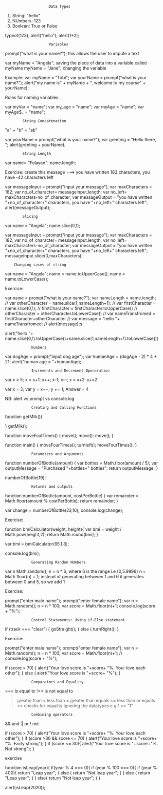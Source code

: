                         Data Types
1. String: "hello"
2. NUmbers: 123 
3. Boolean: True or False

typeof(123);
alert("hello");
alert(1+2);

                        Variables

prompt("what is your name?"); this allows the user to impute a text

var myName = "Angela"; saving the piece of data into a variable called myName
    myName = "Jane"; changing the variable 

Example:
        var myName = "Tobi";
        var yourName = prompt("what is your name?");
        alert("my name is" + myName + ", welcome to my course" + yourName);

Rules for naming variables

var myVar = "name";
var my_age = "name";
var myAge = "name";
var myAge$_ = "name";


            String Concatenation
"a" + "b" = "ab"

var yourName = prompt("what is your name?");
var greeting = "Hello there, ";
alert(greeting + yourName);


            String Length
var name= "Folayan";
name.length;

Exercise: create this message ===> you have written 182 characters, you have -42 characters left

var messageInput = prompt("Input your message");
var maxCharacters = 182;
var no_of_character= messageInput.length;
var no_left= maxCharacters-no_of_character;
var messageOutput = "you have written "+no_of_character+" characters, you have "+no_left+" characters left";
alert(messageOutput);

            Slicing

var name = "Angela";
name.slice(0,1);

var messageInput = prompt("Input your message");
var maxCharacters = 182;
var no_of_character= messageInput.length;
var no_left= maxCharacters-no_of_character;
var messageOutput = "you have written "+no_of_character+" characters, you have "+no_left+" characters left";
messageInput.slice(0,maxCharacters);


        Changing cases of string

var name = "Angela";
name = name.toUpperCase();
name = name.toLowerCase();

Exercise:

var name = prompt("what is your name?");
var nameLength = name.length;
// var otherCharacter = name.slice(1,nameLength+1);
// var firstCharacter = name.slice(0,1);
// firstCharacter = firstCharacter.toUpperCase()
// otherCharacter = otherCharacter.toLowerCase()
// var nameTransfromed = firstCharacter+otherCharacter
// var message = "hello "+ nameTransfromed;
// alert(message);s

alert("hello "+ name.slice(0,1).toUpperCase()+name.slice(1,nameLength+1).toLowerCase())

                Numbers

var dogAge = prompt("input dog age");
var humanAge = (dogAge - 2) * 4 + 21;
alert("human age = "+humanAge);

                Increments and Decrement Opereration

var x = 5;
x = x+1;
x++;
x-1;
x--;
x = x+2:
x+=2

var x = 3;
var y = x++;
y += 1;         Answer = 4


               
NB: alert vs prompt vs console.log


                Creating and Calling Functions

function getMilk(){

}
getMilk();

function moveFoutTimes() {
        move();
        move();
        move();
}

function main() {
        moveFourTimes();
        turnleft();
        moveFourTimes();
}

                Parameters and Arguments
function numberOfBottle(amount) {
    var bottles = Math.floor(amount / 5);
    var outputMessage = "Purchased "+bottles+" bottles";
    return outputMessage;
}

numberOfBottle(19);


                Returns and outputs
function numberOfBottle(amount, costPerBottle) {
    var remainder = Math.floor(amount % costPerBottle);
    return remainder;
}

var change = numberOfBottle(23,10);
console.log(change);


Exercise:

function bmiCalculator(weight, height){
        var bmi = weight / Math.pow(height,2);
        return Math.round(bmi);
}

var bmi = bmiCalculator(65,1.8);

console.log(bmi);


                Generating Random NUmbers

var n Math.random();
n = n * 6;   where 6 is the range i.e (0,5.9999)
n = Math.floor(n) + 1;  instead of generating betwwen 1 and 6 it generates between 0 and 5, so we add 1

Exercise:

prompt("enter male name");
prompt("enter female name");
var n = Math.random();
n = n * 100;
var score = Math.floor(n)+1;
console.log(score + "%");


                Control Statements: Using if-Else statement

if (track === "clear") {
        goStraight();
} else {
        turnRight();
}

Exercise:

prompt("enter male name");
prompt("enter female name");
var n = Math.random();
n = n * 100;
var score = Math.floor(n)+1;
// console.log(score + "%");

if (score > 70) {
    alert("Your love score is "+score+ "%. Your love each other");
} else {
    alert("Your love score is "+score+ "%");
}

                Comparators and Equality
=== is equal to
!== is not equal to
> greater than
< less than
>= greater than equals
<= less than or equals
== checks for equality ignoring the datatypes e.g 1 == "1"


                Combining operators
 && and
 || or
 ! not

 if (score > 70) {
    alert("Your love score is "+score+ "%. Your love each other");
} 
if (score >30 && score <= 70) {
    alert("Your love score is "+score+ "%. Fairly strong");
} 
if (score <= 30){
    alert("Your love score is "+score+"%. Not strong");
}


exercise 

function isLeap(year){
    if(year % 4 === 0){
      if (year % 100 === 0){
          if (year % 400){
              return "Leap year";
          } else {
              return "Not leap year";
          }
      }  else {
          return "Leap year";
      }
    } else{
        return "Not leap year";
    }
}

alert(isLeap(2020));